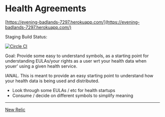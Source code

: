 # Health Agreements

[https://evening-badlands-7297.herokuapp.com/](https://evening-badlands-7297.herokuapp.com/)

Staging Build Status:

[![Circle CI](https://circleci.com/gh/sjezewski/health-agreements/tree/master.svg?style=svg&circle-token=ccd3acf04445ad4df15a1975b5311d88d51c55c6)](https://circleci.com/gh/sjezewski/health-agreements/tree/master)

Goal: Provide some easy to understand symbols, as a starting point for understanding EULAs/your rights as a user wrt your health data when youer' using a given health service.

IANAL. This is meant to provide an easy starting point to understand how your health data is being used and distributed.

- Look through some EULAs / etc for health startups
- Consume / decide on different symbols to simplify meaning


---

[New Relic](https://rpm.newrelic.com/accounts/1125548/applications/9632212)
